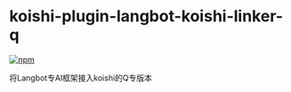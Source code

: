 # koishi-plugin-langbot-koishi-linker-q

[![npm](https://img.shields.io/npm/v/koishi-plugin-langbot-koishi-linker-q?style=flat-square)](https://www.npmjs.com/package/koishi-plugin-langbot-koishi-linker-q-beta)

将Langbot专AI框架接入koishi的Q专版本
